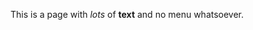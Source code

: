 <!---
title: Logistics Pipes' Compendium
icon: logisticspipes:module_item_sink_oredict
--->
This is a page with _lots_ of **text** and no menu whatsoever.